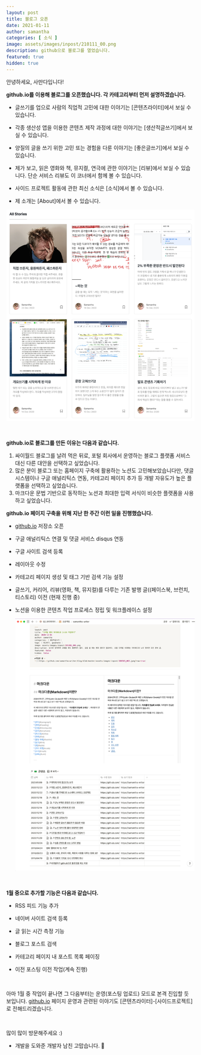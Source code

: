 ```yaml
---
layout: post
title: 블로그 오픈
date: 2021-01-11
author: samantha
categories: [ 소식 ]
image: assets/images/inpost/210111_00.png
description: github으로 블로그를 열었습니다.
featured: true
hidden: true
---
```


안녕하세요, 사만다입니다!

**github.io를 이용해 블로그를 오픈했습니다. 각 카테고리부터 먼저 설명하겠습니다.**

- 글쓰기를 업으로 사람의 직업적 고민에 대한 이야기는 [콘텐츠라이터]에서 보실 수 있습니다.

- 각종 생산성 앱을 이용한 콘텐츠 제작 과정에 대한 이야기는 [생산적글쓰기]에서 보실 수 있습니다.

- 양질의 글을 쓰기 위한 고민 또는 경험을 다룬 이야기는 [좋은글쓰기]에서 보실 수 있습니다.

- 제가 보고, 읽은 영화와 책, 뮤지컬, 연극에 관한 이야기는 [리뷰]에서 보실 수 있습니다. 단순 서비스 리뷰도 이 코너에서 함께 볼 수 있습니다.

- 사이드 프로젝트 활동에 관한 최신 소식은 [소식]에서 볼 수 있습니다.
- 제 소개는 [About]에서 볼 수 있습니다.

![](https://github.com/samantha-writer/blog/blob/master/assets/images/inpost/210111_000.png?raw=true)

<br/>

**github.io로 블로그를 만든 이유는 다음과 같습니다.** 

1. 싸이월드 블로그를 날려 먹은 뒤로, 포털 회사에서 운영하는 블로그 플랫폼 서비스 대신 다른 대안을 선택하고 싶었습니다. 
2. 많은 분이 블로그 또는 홈페이지 구축에 활용하는 노션도 고민해보았습니다만, 댓글 시스템이나 구글 애널리틱스 연동, 카테고리 페이지 추가 등 개발 자유도가 높은 플랫폼을 선택하고 싶었습니다. 
3. 마크다운 문법 기반으로 동작하는 노션과 최대한 입력 서식이 비슷한 플랫폼을 사용하고 싶었습니다. 

**github.io 페이지 구축을 위해 지난 한 주간 이런 일을 진행했습니다.**

- [github.io](http://github.io) 저장소 오픈

- 구글 애널리틱스 연결 및 댓글 서비스 disqus 연동

- 구글 사이트 검색 등록

- 레이아웃 수정

- 카테고리 페이지 생성 및 태그 기반 검색 기능 설정

- 글쓰기, 커리어, 리뷰(영화, 책, 뮤지컬)를 다루는 기존 발행 글((페이스북, 브런치, 티스토리) 이전 (현재 진행 중)

- 노션을 이용한 콘텐츠 작업 프로세스 정립 및 워크플레이스 설정

    ![](https://github.com/samantha-writer/blog/blob/master/assets/images/inpost/210111_001.png?raw=true)

<br/>

**1월 중으로 추가할 기능은 다음과 같습니다.** 

- RSS 피드 기능 추가

- 네이버 사이트 검색 등록

- 글 읽는 시간 측정 기능

- 블로그 포스트 검색

- 카테고리 페이지 내 포스트 목록 페이징

- 이전 포스팅 이전 작업(계속 진행)

<br/>

아마 1월 중 작업이 끝나면 그 다음부터는 운영(포스팅 업로드) 모드로 본격 진입할 듯 보입니다. [github.io](http://github.io) 페이지 운영과 관련된 이야기도 [콘텐츠라이터]-[사이드프로젝트]로 전해드리겠습니다. 

<br/>

많이 많이 방문해주세요 :)  

+ 개발을 도와준 개발자 남친 고맙습니다. 🙂

<br/>
